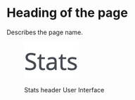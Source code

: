 # Heading of the page

Describes the page name.

<figure><img src="../../../../.gitbook/assets/image (9).png" alt="Stats header User Interface"><figcaption><p>Stats header User Interface</p></figcaption></figure>

